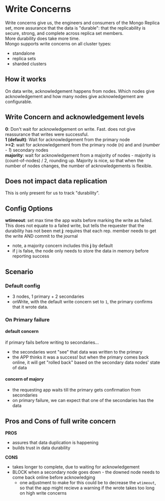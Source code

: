 # Write Concerns
Write concerns give us, the engineers and consumers of the Mongo Replica set, more assurance that the data is "durable": that the replicability is secure, strong, and complete across replica set members.  
More durability does take more time.  
Mongo supports write concerns on all cluster types:
- standalone
- replica sets
- sharded clusters

## How it works  
On data write, acknowledgement happens from nodes. Which nodes give acknowledgement and how many nodes give acknowledgement are configurable. 

## Write Concern and acknowledgement levels
**0**: Don't wait for acknowledgement on write. Fast. does not give reassurance that writes were successful.  
**1 (default)**: Wait for acknowledgement from the primary node  
**>=2**: wait for acknowledgement from the primary node (n) and and (_number - 1_) secondary nodes  
**majority**: wait for acknowledgement from a majority of nodes - majority is (count-of-nodes) / 2, rounding up. Majority is nice, so that when the number of nodes changes, the number of acknowledgements is flexible.  

## Does not impact data replication
This is only present for us to track "durability".  

## Config Options
**wtimeout**: set max time the app waits before marking the write as failed. This does not equate to a failed write, but tells the requester that the durability has not been met
**j**: requires that each rep. member needs to get the write AND commit to the journal
  - note, a majority concern includes this **j** by default
  - if j is false, the node only needs to store the data in memory before reporting success

## Scenario

### Default config
- 3 nodes, 1 primary + 2 secondaries
- onWrite, with the default write concern set to `1`, the primary confirms that it wrote data.

### On Primary failure
#### default concern
if primary fails before writing to secondaries...
- the secondaries wont "see" that data was written to the primary
- the APP thinks it was a success! but when the primary comes back online, it will get "rolled back" based on the secondary data nodes' state of data

#### concern of majory
- the requesting app waits till the primary gets confirmation from secondaries
- on primary failure, we can expect that one of the secondaries has the data

## Pros and Cons of full write concern
**PROS**  
- assures that data duplication is happening
- builds trust in data durability

**CONS**  
- takes longer to complete, due to waiting for acknowledgement
- BLOCK when a secondary node goes down - the downed node needs to come back online before acknowledging
  - one adjustment to make for this could be to decrease the `wtimeout`, so that the app might recieve a warning if the wrote takes too long on high write concerns

